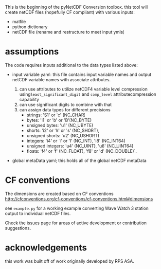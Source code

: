 This is the beginning of the pyNetCDF Conversion toolbox.
this tool will create netCDF files (hopefully CF compliant) with various inputs:
- matfile
- python dictionary
- netCDF file (rename and restructure to meet input ymls)

# assumptions
The code requires inputs additional to the data types listed above:
 * input variable yaml: this file contains input variable names and output netCDF variable names with associate attributes.
    1. can use attributes to utilize netCDF4 variable level compression using`least_significant_digit`
                                              and `comp_level` attributecompression capability
    2. can use significant digits to combine with that
    3. can assign data types for different precisions 
        - strings: 'S1' or 'c' (NC_CHAR) 
        - bytes: 'i1' or 'b' or 'B'(NC_BYTE)
        - unsigned bytes: 'u1' (NC_UBYTE)
        - shorts: 'i2' or 'h' or 's' (NC_SHORT), 
        - unsigned shorts: 'u2' (NC_USHORT)
        - integers: 'i4' or 'i' or 'l' (NC_INT), 'i8' (NC_INT64)
        - unsigned integers: 'u4' (NC_UINT), 'u8' (NC_UINT64)
        - floats: 'f4' or 'f' (NC_FLOAT), 'f8' or 'd' (NC_DOUBLE)`.
        
 * global metaData yaml; this holds all of the global netCDF metaData  

# CF conventions
The dimensions are created based on CF conventions http://cfconventions.org/cf-conventions/cf-conventions.html#dimensions

see `example.py` for a working example converting Wave Watch 3 station output to individual netCDF files.

Check the issues page for areas of active development or contribution suggestions.

# acknowledgements
this work was built off of work originally developed by RPS ASA. 
